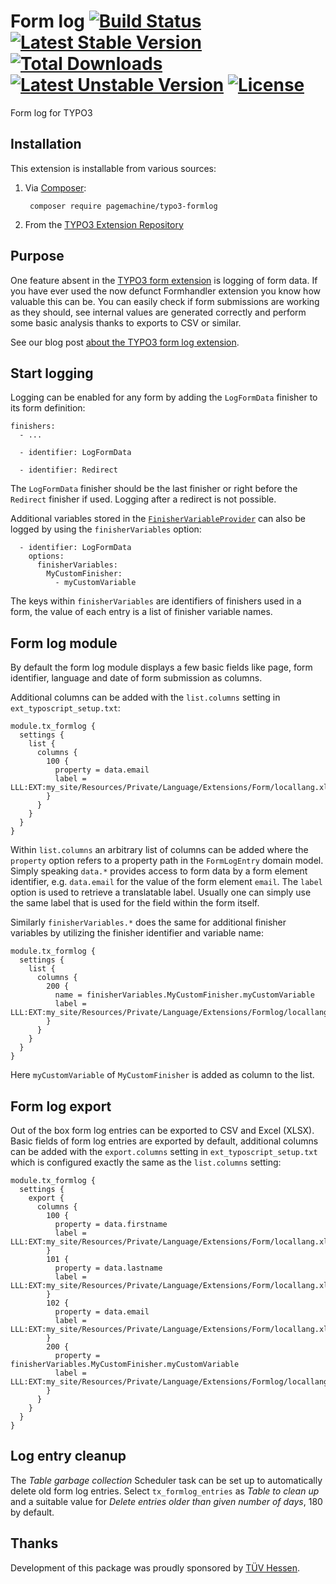 # Form log [![Build Status](https://travis-ci.org/pagemachine/typo3-formlog.svg)](https://travis-ci.org/pagemachine/typo3-formlog) [![Latest Stable Version](https://poser.pugx.org/pagemachine/typo3-formlog/v/stable)](https://packagist.org/packages/pagemachine/typo3-formlog) [![Total Downloads](https://poser.pugx.org/pagemachine/typo3-formlog/downloads)](https://packagist.org/packages/pagemachine/typo3-formlog) [![Latest Unstable Version](https://poser.pugx.org/pagemachine/typo3-formlog/v/unstable)](https://packagist.org/packages/pagemachine/typo3-formlog) [![License](https://poser.pugx.org/pagemachine/typo3-formlog/license)](https://packagist.org/packages/pagemachine/typo3-formlog)

Form log for TYPO3

## Installation

This extension is installable from various sources:

1. Via [Composer](https://packagist.org/packages/pagemachine/typo3-formlog):

        composer require pagemachine/typo3-formlog

2. From the [TYPO3 Extension Repository](https://extensions.typo3.org/extension/formlog/)

## Purpose

One feature absent in the [TYPO3 form extension](https://docs.typo3.org/typo3cms/extensions/form/) is logging of form data. If you have ever used the now defunct Formhandler extension you know how valuable this can be. You can easily check if form submissions are working as they should, see internal values are generated correctly and perform some basic analysis thanks to exports to CSV or similar.

See our blog post [about the TYPO3 form log extension](https://www.pagemachine.de/blog/typo3-form-log/).

## Start logging

Logging can be enabled for any form by adding the `LogFormData` finisher to its form definition:

```
finishers:
  - ...

  - identifier: LogFormData

  - identifier: Redirect
```

The `LogFormData` finisher should be the last finisher or right before the `Redirect` finisher if used. Logging after a redirect is not possible.

Additional variables stored in the [`FinisherVariableProvider`](https://docs.typo3.org/typo3cms/extensions/form/Concepts/FrontendRendering/Index.html#share-data-between-finishers) can also be logged by using the `finisherVariables` option:

```
  - identifier: LogFormData
    options:
      finisherVariables:
        MyCustomFinisher:
          - myCustomVariable
```

The keys within `finisherVariables` are identifiers of finishers used in a form, the value of each entry is a list of finisher variable names.

## Form log module

By default the form log module displays a few basic fields like page, form identifier, language and date of form submission as columns.

Additional columns can be added with the `list.columns` setting in `ext_typoscript_setup.txt`:

```
module.tx_formlog {
  settings {
    list {
      columns {
        100 {
          property = data.email
          label = LLL:EXT:my_site/Resources/Private/Language/Extensions/Form/locallang.xlf:element.email.properties.label
        }
      }
    }
  }
}
```

Within `list.columns` an arbitrary list of columns can be added where the `property` option refers to a property path in the `FormLogEntry` domain model. Simply speaking `data.*` provides access to form data by a form element identifier, e.g. `data.email` for the value of the form element `email`. The `label` option is used to retrieve a translatable label. Usually one can simply use the same label that is used for the field within the form itself.

Similarly `finisherVariables.*` does the same for additional finisher variables by utilizing the finisher identifier and variable name:

```
module.tx_formlog {
  settings {
    list {
      columns {
        200 {
          name = finisherVariables.MyCustomFinisher.myCustomVariable
          label = LLL:EXT:my_site/Resources/Private/Language/Extensions/Formlog/locallang.xlf:formlog.entry.finisherVariables.MyCustomFinisher.myCustomVariable
        }
      }
    }
  }
}
```

Here `myCustomVariable` of `MyCustomFinisher` is added as column to the list.

## Form log export

Out of the box form log entries can be exported to CSV and Excel (XLSX). Basic fields of form log entries are exported by default, additional columns can be added with the `export.columns` setting in `ext_typoscript_setup.txt` which is configured exactly the same as the `list.columns` setting:

```
module.tx_formlog {
  settings {
    export {
      columns {
        100 {
          property = data.firstname
          label = LLL:EXT:my_site/Resources/Private/Language/Extensions/Form/locallang.xlf:element.firstname.properties.label
        }
        101 {
          property = data.lastname
          label = LLL:EXT:my_site/Resources/Private/Language/Extensions/Form/locallang.xlf:element.lastname.properties.label
        }
        102 {
          property = data.email
          label = LLL:EXT:my_site/Resources/Private/Language/Extensions/Form/locallang.xlf:element.email.properties.label
        }
        200 {
          property = finisherVariables.MyCustomFinisher.myCustomVariable
          label = LLL:EXT:my_site/Resources/Private/Language/Extensions/Formlog/locallang.xlf:formlog.entry.finisherVariables.MyCustomFinisher.myCustomVariable
        }
      }
    }
  }
}
```

## Log entry cleanup

The _Table garbage collection_ Scheduler task can be set up to automatically delete old form log entries. Select `tx_formlog_entries` as _Table to clean up_ and a suitable value for _Delete entries older than given number of days_, 180 by default.

## Thanks

Development of this package was proudly sponsored by [TÜV Hessen](https://www.tuev-hessen.de/).
